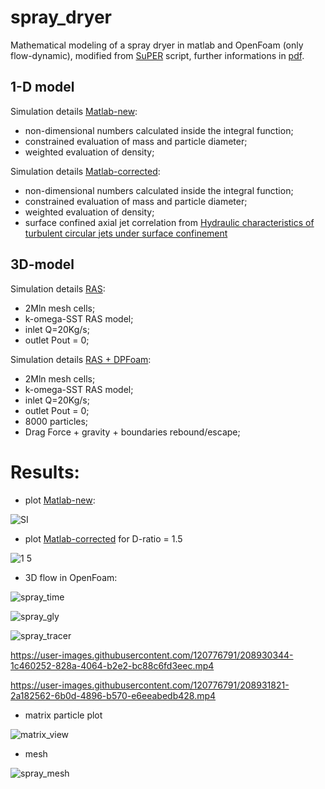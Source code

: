 # spray_dryer
Mathematical modeling of a spray dryer in matlab and OpenFoam (only flow-dynamic), modified from [SuPER](https://super.chem.polimi.it/) script, further informations in [pdf](./pdf).

## 1-D model
Simulation details [Matlab-new](./spray_matlab.m):
- non-dimensional numbers calculated inside the integral function;
- constrained evaluation of mass and particle diameter;
- weighted evaluation of density;

Simulation details [Matlab-corrected](./spray_dryer_corr):
- non-dimensional numbers calculated inside the integral function;
- constrained evaluation of mass and particle diameter;
- weighted evaluation of density;
- surface confined axial jet correlation from [Hydraulic characteristics of turbulent circular jets under surface confinement](https://doi.org/10.1080/09715010.2013.876725)
## 3D-model
Simulation details [RAS](./spray_RAS):
- 2Mln mesh cells;
- k-omega-SST RAS model;
- inlet Q=20Kg/s;
- outlet Pout = 0;

Simulation details [RAS + DPFoam](./spray_part):
- 2Mln mesh cells;
- k-omega-SST RAS model;
- inlet Q=20Kg/s;
- outlet Pout = 0;
- 8000 particles;
- Drag Force + gravity + boundaries rebound/escape;

# Results:
- plot [Matlab-new](./spray_matlab.m):

![SI](https://user-images.githubusercontent.com/120776791/209564200-ea86d385-22e0-42ba-93f6-3a1c8d237bb8.svg)

- plot [Matlab-corrected](./spray_dryer_corrected) for D-ratio = 1.5

![1 5](https://user-images.githubusercontent.com/120776791/209564053-b41b8e1c-f7ac-46d1-89bb-2a8bc1c4743d.svg)

- 3D flow in OpenFoam:

![spray_time](https://user-images.githubusercontent.com/120776791/208314061-622f8a5d-346f-4b20-85b9-ec6a555f7d24.png)

![spray_gly](https://user-images.githubusercontent.com/120776791/208314063-88906cc5-339f-478f-a1a1-0c2c6802754f.png)

![spray_tracer](https://user-images.githubusercontent.com/120776791/208314248-bc7ea047-9b46-487f-a056-4fa3db7421a4.png)

https://user-images.githubusercontent.com/120776791/208930344-1c460252-828a-4064-b2e2-bc88c6fd3eec.mp4

https://user-images.githubusercontent.com/120776791/208931821-2a182562-6b0d-4896-b570-e6eeabedb428.mp4

- matrix particle plot

![matrix_view](https://user-images.githubusercontent.com/120776791/209577374-08aca8b9-f289-4600-b0a1-6500061462bc.png)

- mesh

![spray_mesh](https://user-images.githubusercontent.com/120776791/208314557-cd86c945-0d5a-4090-be0d-0090b2b051e3.png)
